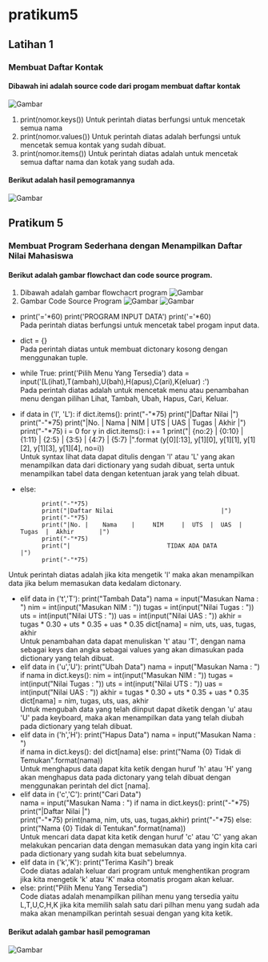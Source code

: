 # pratikum5

## Latihan 1

### Membuat Daftar Kontak
#### Dibawah ini adalah source code dari progam membuat daftar kontak
![Gambar](ss/ss1.png)
1. print(nomor.keys())
Untuk perintah diatas berfungsi untuk mencetak semua nama
2. print(nomor.values())
Untuk perintah diatas adalah berfungsi untuk mencetak semua kontak yang sudah dibuat.
3. print(nomor.items())
Untuk perintah diatas adalah untuk mencetak semua daftar nama dan kotak yang sudah ada.
#### Berikut adalah hasil pemogramannya
![Gambar](ss/ss2.png)

## Pratikum 5

### Membuat Program Sederhana dengan Menampilkan Daftar Nilai Mahasiswa

#### Berikut adalah gambar flowchact dan code source program.
1. Dibawah adalah gambar flowchacrt program
![Gambar](ss/ss3.png)
2. Gambar Code Source Program
![Gambar](ss/ss4.png)
![Gambar](ss/ss5.png)
- print('='*60)
print('PROGRAM INPUT DATA')
print('='*60)                                           
Pada perintah diatas berfungsi untuk mencetak tabel progam input data.
- dict = {}                                         
Pada perintah diatas untuk membuat dictonary kosong dengan menggunakan tuple.
- while True:
    print('Pilih Menu Yang Tersedia')
    data = input('[L(ihat),T(ambah),U(bah),H(apus),C(ari),K(eluar) :')                                  
Pada perintah diatas adalah untuk mencetak menu atau penambahan menu dengan pilihan Lihat, Tambah, Ubah, Hapus, Cari, Keluar.
- if data in ('l', 'L'):
        if dict.items():
            print("-"*75)
            print("|Daftar Nilai                                                            |") 
            print("-"*75)
            print("|No. |    Nama    |     NIM     |  UTS  |  UAS  |  Tugas  |  Akhir       |")
            print("-"*75)
            i = 0 
            for y in dict.items():
                i += 1
                print("| {no:2} | {0:10} | {1:11} | {2:5} | {3:5} | {4:7} | {5:7}      |".format
                (y[0][:13], y[1][0], y[1][1], y[1][2], y[1][3], y[1][4], no=i))                                   
Untuk syntax lihat data dapat ditulis dengan 'l' atau 'L' yang akan menampilkan data  dari dictionary yang sudah dibuat, serta untuk menampilkan tabel data dengan ketentuan jarak yang telah dibuat.
- else:
           
            print("-"*75)
            print("|Daftar Nilai                              |") 
            print("-"*75)
            print("|No. |    Nama    |     NIM     |  UTS  |  UAS  |  Tugas  |  Akhir       |")
            print("-"*75)
            print("|                           TIDAK ADA DATA                               |") 
            print("-"*75)      
Untuk perintah diatas adalah jika kita mengetik 'l' maka akan menampilkan data jika belum memasukan data kedalam dictonary.
-  elif data in ('t','T'):
        print("Tambah Data")
        nama = input("Masukan Nama      : ")
        nim = int(input("Masukan NIM    : "))
        tugas = int(input("Nilai Tugas  : "))
        uts = int(input("Nilai UTS      : "))
        uas = int(input("Nilai UAS      : "))
        akhir = tugas * 0.30 + uts * 0.35 + uas * 0.35
        dict[nama] = nim, uts, uas, tugas, akhir                 
Untuk penambahan data dapat menuliskan 't' atau 'T', dengan nama sebagai keys dan angka sebagai values yang akan dimasukan pada dictionary yang telah dibuat.
- elif data in ('u','U'):
        print("Ubah Data")
        nama = input("Masukan Nama                  : ")
        if nama in dict.keys():
            nim = int(input("Masukan NIM    : "))
            tugas = int(input("Nilai Tugas  : "))
            uts = int(input("Nilai UTS      : "))
            uas = int(input("Nilai UAS      : "))
            akhir = tugas * 0.30 + uts * 0.35 + uas * 0.35                
            dict[nama] = nim, tugas, uts, uas, akhir        
Untuk mengubah data yang telah diinput dapat diketik dengan 'u' atau 'U' pada keyboard, maka akan menampilkan data yang telah diubah pada dictionary yang telah dibuat. 
- elif data in ('h','H'):
        print("Hapus Data")
        nama = input("Masukan Nama      : ")    
        if nama in dict.keys():
            del dict[nama]
        else:
            print("Nama {0} Tidak di Temukan".format(nama))     
Untuk menghapus data dapat kita ketik dengan huruf 'h' atau 'H' yang akan menghapus data pada dictonary yang telah dibuat dengan menggunakan perintah del dict [nama].
- elif data in ('c','C'):
        print("Cari Data")            
        nama = input("Masukan Nama      : ")
        if nama in dict.keys():
            print("-"*75)
            print("|Daftar Nilai                              |")  
            print("-"*75)
            print(nama, nim, uts, uas, tugas,akhir)
            print("-"*75)
        else:
            print("Nama {0} Tidak di Tentukan".format(nama))     
Untuk mencari data dapat kita ketik dengan huruf 'c' atau 'C' yang akan melakukan pencarian data dengan memasukan data yang ingin kita cari pada dictionary yang sudah kita buat sebelumnya.
- elif data in ('k','K'):
        print("Terima Kasih")
        break                                       
Code diatas adalah keluar dari program untuk menghentikan program jika kita mengetik 'k' atau 'K' maka otomatis progam akan keluar.
- else:
        print("Pilih Menu Yang Tersedia")                   
Code diatas adalah menampilkan pilihan menu yang tersedia yaitu L,T,U,C,H,K jika kita memilih salah satu dari pilhan menu yang sudah ada maka akan menampilkan perintah sesuai dengan yang kita ketik.

#### Berikut adalah gambar hasil pemograman
![Gambar](ss/ss6.png)